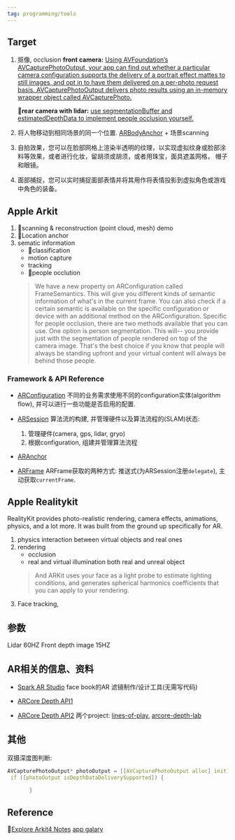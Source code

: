 ```yaml
---
tag: programming/tools
---
```

## Target
1. 抠像, occlusion
    __front camera:__
    [Using AVFoundation’s AVCapturePhotoOutput, your app can find out whether a particular camera configuration supports the delivery of a portrait effect mattes to still images, and opt in to have them delivered on a per-photo request basis. AVCapturePhotoOutput delivers photo results using an in-memory wrapper object called AVCapturePhoto.](https://developer.apple.com/documentation/avfoundation/cameras_and_media_capture/enhancing_live_video_by_leveraging_truedepth_camera_data)

    __🍎rear camera with lidar:__
    [use segmentationBuffer and estimatedDepthData to implement people occlusion yourself.](https://developer.apple.com/documentation/arkit/arconfiguration/3089121-framesemantics)
 
2. 将人物移动到相同场景的同一个位置.
    [ARBodyAnchor](https://developer.apple.com/documentation/arkit/arbodytrackingconfiguration) + 场景scanning

3. 自拍效果，您可以在脸部网格上渲染半透明的纹理，以实现虚拟纹身或脸部涂料等效果，或者进行化妆，留胡须或胡须，或者用珠宝，面具遮盖网格， 帽子和眼镜。

4. 面部捕捉，您可以实时捕捉面部表情并将其用作将表情投影到虚拟角色或游戏中角色的装备。


## Apple Arkit
1. 🍋scanning & reconstruction (point cloud, mesh)
    demo
2. 🍋Location anchor
3. sematic information
    * 🍋classification
    * motion capture
    * tracking
    * 🍋people occlution
    >We have a new property on ARConfiguration called FrameSemantics.
    This will give you different kinds of semantic information of what's in the current frame.
    You can also check if a certain semantic is available on the specific configuration or device with an additional method on the ARConfiguration.
    Specific for people occlusion, there are two methods available that you can use. One option is person segmentation.
    This will-- you provide just with the segmentation of people rendered on top of the camera image.
    That's the best choice if you know that people will always be standing upfront and your virtual content will always be behind those people.

### Framework & API Reference
* [ARConfiguration](https://developer.apple.com/documentation/arkit/arconfiguration)
    不同的业务需求使用不同的configuration实体(algorithm flow), 并可以进行一些功能是否启用的配置.
* [ARSession](https://developer.apple.com/documentation/arkit/arsession)
    算法流的构建, 并管理硬件以及算法流程的(SLAM)状态:
    1. 管理硬件(camera, gps, lidar, gryo)
    2. 根据configuration, 组建并管理算法流程
* [ARAnchor](https://developer.apple.com/documentation/arkit/aranchor)

* [ARFrame](https://developer.apple.com/documentation/arkit/arframe)
    ARFrame获取的两种方式: 推送式(为ARSession注册`delegate`), 主动获取`currentFrame`.

## Apple Realitykit
RealityKit provides photo-realistic rendering, camera effects, animations, physics, and a lot more. It was built from the ground up specifically for AR.

1. physics interaction between virtual objects and real ones
2. rendering
    * occlusion
    * real and virtual illumination both real and unreal object
    >And ARKit uses your face as a light probe to estimate lighting conditions, and generates spherical harmonics coefficients that you can apply to your rendering.
3. Face tracking, 

## 参数
Lidar 60HZ
Front depth image 15HZ

## AR相关的信息、资料
* [Spark AR Studio](https://sparkar.facebook.com/ar-studio/)
    face book的AR 滤镜制作/设计工具(无需写代码)

* [ARCore Depth API1](https://developers.googleblog.com/2020/06/a-new-wave-of-ar-realism-with-arcore-depth-api.html)

* [ARCore Depth API2](https://www.infoq.com/news/2020/06/ARCore-depth-api-released/)
    两个project: [lines-of-play](https://github.com/googlecreativelab/lines-of-play), [arcore-depth-lab](https://github.com/googlesamples/arcore-depth-lab/)


## 其他
双摄深度图判断:
```c++
AVCapturePhotoOutput* photoOutput = [[AVCapturePhotoOutput alloc] init];
 if ([photoOutput isDepthDataDeliverySupported]) {
            
       }
```

## Reference
🍅[Explore Arkit4 Notes](https://www.wwdcnotes.com/notes/wwdc20/10611/)
[app galary](https://github.com/olucurious/Awesome-ARKit)